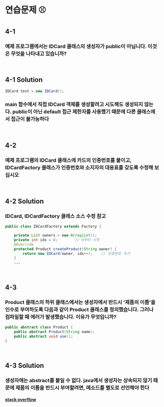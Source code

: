 # 연습문제 ⚾

## 4-1
### 예제 프로그램에서는 IDCard 클래스의 생성자가 public이 아닙니다. 이것은 무엇을 나타내고 있습니까?

<br>


## 4-1 Solution
```java
IDCard test = new IDCard(); 
```
### main 함수에서 직접 IDCard 객체를 생성할려고 시도해도 생성되지 않는다. public이 아닌 default 접근 제한자를 사용했기 때문에 다른 클래스에서 접근이 불가능하다
<br>

## 4-2
### 예제 프로그램의 IDCard 클래스에 카드의 인증번호를 붙이고, IDCardFactory 클래스가 인증번호와 소지자의 대응표를 갖도록 수정해 보십시오

<br>


## 4-2 Solution
### IDCard, IDCardFactory 클래스 소스 수정 참고 
```java
public class IDCardFactory extends Factory {

    private List owners = new ArrayList();
    private int idx = 0;        // 0부터 시작
    @Override
    protected Product createProduct(String owner) {
        return new IDCard(owner, idx++);    // 인증번호 추가
    }
    ...
```
<br>

## 4-3
### Product 클래스의 하위 클래스에서는 생성자에서 반드시 '제품의 이름'을 인수로 부여하도록 다음과 같이 Product 클래스를 정의했습니다. 그러나 컴파일할 때 에러가 발생했습니다. 이유가 무엇입니까?
```java
public abstract class Product {
    public abstract Product(String name);
    public abstract void use();
}
```

<br>


## 4-3 Solution
### 생성자에는 abstract를 붙일 수 없다. java에서 생성자는 상속되지 않기 때문에 제품의 이름을 반드시 부여할려면, 메소드를 별도로 선언해야 한다
#### [stack overflow](https://stackoverflow.com/questions/27800229/java-abstract-class-abstract-constructor)
